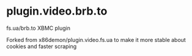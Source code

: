 plugin.video.brb.to
==================

fs.ua/brb.to XBMC plugin

Forked from x86demon/plugin.video.fs.ua to make it more stable about cookies and faster scraping
